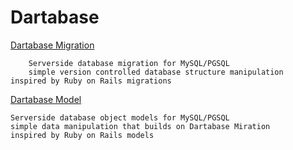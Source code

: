 Dartabase 
=========

  [Dartabase Migration](http://pub.dartlang.org/packages/dartabase_migration)
		
		Serverside database migration for MySQL/PGSQL
		simple version controlled database structure manipulation 
    inspired by Ruby on Rails migrations 
    	
    
  [Dartabase Model](http://pub.dartlang.org/packages/dartabase_model)
    
    Serverside database object models for MySQL/PGSQL 
    simple data manipulation that builds on Dartabase Miration 
    inspired by Ruby on Rails models